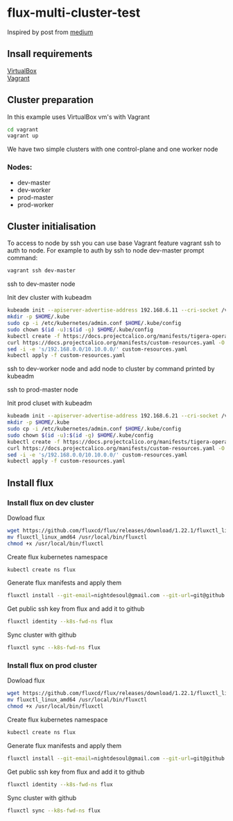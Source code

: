 # flux-multi-cluster-test

Inspired by post from [medium](https://berndonline.medium.com/how-to-manage-kubernetes-clusters-the-gitops-way-with-flux-cd-c5cf9103a315)

## Insall requirements

[VirtualBox](https://www.virtualbox.org/wiki/Downloads)  
[Vagrant](https://www.vagrantup.com/downloads)

## Cluster preparation 
In this example uses VirtualBox vm's with Vagrant

```bash
cd vagrant
vagrant up
```

We have two simple clusters with one control-plane and one worker node 

### Nodes:

* dev-master
* dev-worker
* prod-master
* prod-worker


## Cluster initialisation
To access to node by ssh you can use base Vagrant feature vagrant ssh to auth to node. For example to auth by ssh to node dev-master prompt command:

```bash
vagrant ssh dev-master
```
ssh to dev-master node

Init dev cluster with kubeadm
```bash
kubeadm init --apiserver-advertise-address 192.168.6.11 --cri-socket /var/run/containerd/containerd.sock --pod-network-cidr 10.10.0.0/16
mkdir -p $HOME/.kube
sudo cp -i /etc/kubernetes/admin.conf $HOME/.kube/config
sudo chown $(id -u):$(id -g) $HOME/.kube/config
kubectl create -f https://docs.projectcalico.org/manifests/tigera-operator.yaml
curl https://docs.projectcalico.org/manifests/custom-resources.yaml -O
sed -i -e 's/192.168.0.0/10.10.0.0/' custom-resources.yaml
kubectl apply -f custom-resources.yaml
```
ssh to dev-worker node and add node to cluster by command printed by kubeadm

ssh to prod-master node

Init prod cluset with kubeadm
```bash
kubeadm init --apiserver-advertise-address 192.168.6.21 --cri-socket /var/run/containerd/containerd.sock --pod-network-cidr 10.10.0.0/16
mkdir -p $HOME/.kube
sudo cp -i /etc/kubernetes/admin.conf $HOME/.kube/config
sudo chown $(id -u):$(id -g) $HOME/.kube/config
kubectl create -f https://docs.projectcalico.org/manifests/tigera-operator.yaml
curl https://docs.projectcalico.org/manifests/custom-resources.yaml -O
sed -i -e 's/192.168.0.0/10.10.0.0/' custom-resources.yaml
kubectl apply -f custom-resources.yaml
```

## Install flux
### Install flux on dev cluster

Dowload flux
```bash
wget https://github.com/fluxcd/flux/releases/download/1.22.1/fluxctl_linux_amd64
mv fluxctl_linux_amd64 /usr/local/bin/fluxctl
chmod +x /usr/local/bin/fluxctl
```

Create flux kubernetes namespace
```bash
kubectl create ns flux
```

Generate flux manifests and apply them
```bash
fluxctl install --git-email=nightdesoul@gmail.com --git-url=git@github.com:nightdesoul/flux-multi-cluster-test.git --git-path=clusters/dev,common/dev --manifest-generation=true --git-branch=main --namespace=flux | kubectl apply -f -
```

Get public ssh key from flux and add it to github
```bash
fluxctl identity --k8s-fwd-ns flux
```

Sync cluster with github
```bash
fluxctl sync --k8s-fwd-ns flux
```

### Install flux on prod cluster

Dowload flux
```bash
wget https://github.com/fluxcd/flux/releases/download/1.22.1/fluxctl_linux_amd64
mv fluxctl_linux_amd64 /usr/local/bin/fluxctl
chmod +x /usr/local/bin/fluxctl
```

Create flux kubernetes namespace
```bash
kubectl create ns flux
```

Generate flux manifests and apply them
```bash
fluxctl install --git-email=nightdesoul@gmail.com --git-url=git@github.com:nightdesoul/flux-multi-cluster-test.git --git-path=clusters/prod,common/prod --manifest-generation=true --git-branch=main --namespace=flux | kubectl apply -f -
```

Get public ssh key from flux and add it to github
```bash
fluxctl identity --k8s-fwd-ns flux
```

Sync cluster with github
```bash
fluxctl sync --k8s-fwd-ns flux
```
